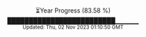 <p align="center">
⏳Year Progress (83.58 %) <br>
█████████████████████████▁▁▁▁▁ <br>
<sub>Updated: Thu, 02 Nov 2023 01:10:50 GMT</sub>
</p>

